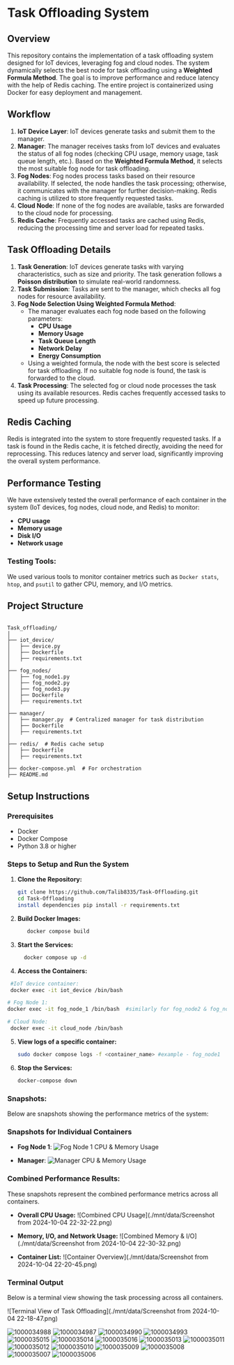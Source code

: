 # Task Offloading System

## Overview
This repository contains the implementation of a task offloading system designed for IoT devices, leveraging fog and cloud nodes. The system dynamically selects the best node for task offloading using a **Weighted Formula Method**. The goal is to improve performance and reduce latency with the help of Redis caching. The entire project is containerized using Docker for easy deployment and management.

## Workflow
1. **IoT Device Layer**: IoT devices generate tasks and submit them to the manager.
2. **Manager**: The manager receives tasks from IoT devices and evaluates the status of all fog nodes (checking CPU usage, memory usage, task queue length, etc.). Based on the **Weighted Formula Method**, it selects the most suitable fog node for task offloading.
3. **Fog Nodes**: Fog nodes process tasks based on their resource availability. If selected, the node handles the task processing; otherwise, it communicates with the manager for further decision-making. Redis caching is utilized to store frequently requested tasks.
4. **Cloud Node**: If none of the fog nodes are available, tasks are forwarded to the cloud node for processing.
5. **Redis Cache**: Frequently accessed tasks are cached using Redis, reducing the processing time and server load for repeated tasks.

## Task Offloading Details
1. **Task Generation**: IoT devices generate tasks with varying characteristics, such as size and priority. The task generation follows a **Poisson 
                         distribution** to simulate real-world randomness.
2. **Task Submission**: Tasks are sent to the manager, which checks all fog nodes for resource availability.
3. **Fog Node Selection Using Weighted Formula Method**:  
   - The manager evaluates each fog node based on the following parameters:
     - **CPU Usage**
     - **Memory Usage**
     - **Task Queue Length**
     - **Network Delay**
     - **Energy Consumption**
   - Using a weighted formula, the node with the best score is selected for task offloading. If no suitable fog node is found, the task is forwarded to the cloud.
4. **Task Processing**: The selected fog or cloud node processes the task using its available resources. Redis caches frequently accessed tasks to speed up future processing.

## Redis Caching
Redis is integrated into the system to store frequently requested tasks. If a task is found in the Redis cache, it is fetched directly, avoiding the need for reprocessing. This reduces latency and server load, significantly improving the overall system performance.

## Performance Testing
We have extensively tested the overall performance of each container in the system (IoT devices, fog nodes, cloud node, and Redis) to monitor:
- **CPU usage**
- **Memory usage**
- **Disk I/O**
- **Network usage**

### Testing Tools:
We used various tools to monitor container metrics such as `Docker stats`, `htop`, and `psutil` to gather CPU, memory, and I/O metrics.


## Project Structure

```plaintext

Task_offloading/
│
├── iot_device/
│   ├── device.py  
│   ├── Dockerfile
│   ├── requirements.txt  
│
├── fog_nodes/
│   ├── fog_node1.py  
│   ├── fog_node2.py  
│   ├── fog_node3.py  
│   ├── Dockerfile
│   ├── requirements.txt  
│
├── manager/
│   ├── manager.py  # Centralized manager for task distribution
│   ├── Dockerfile
│   ├── requirements.txt  
│
├── redis/  # Redis cache setup
│   ├── Dockerfile
│   ├── requirements.txt  
│
├── docker-compose.yml  # For orchestration
├── README.md 

```
## Setup Instructions

### Prerequisites
- Docker
- Docker Compose
- Python 3.8 or higher

### Steps to Setup and Run the System
1. **Clone the Repository:**
   ```bash
   git clone https://github.com/Talib8335/Task-Offloading.git
   cd Task-Offloading
   install dependencies pip install -r requirements.txt
   
   ```

2. **Build Docker Images:**
   ```bash
      docker compose build
     ```
3. **Start the Services:**
   ```bash
     docker compose up -d
     ```
   
4. **Access the Containers:**
  ```bash
   #IoT device container:
   docker exec -it iot_device /bin/bash

  # Fog Node 1:
  docker exec -it fog_node_1 /bin/bash  #similarly for fog_node2 & fog_node3

  # Cloud Node:
   docker exec -it cloud_node /bin/bash
   ```

5. **View logs of a specific container:**
     ```bash
     sudo docker compose logs -f <container_name> #example - fog_node1
     ```

6. **Stop the Services:**
   ```bash
   docker-compose down
   ```

### Snapshots:
Below are snapshots showing the performance metrics of the system:

### Snapshots for Individual Containers

- **Fog Node 1**:
  ![Fog Node 1 CPU & Memory Usage](./mnt/data/fog1.png)

- **Manager**:
  ![Manager CPU & Memory Usage](./mnt/data/manager.png)

### Combined Performance Results:
These snapshots represent the combined performance metrics across all containers.

- **Overall CPU Usage:**
  ![Combined CPU Usage](./mnt/data/Screenshot from 2024-10-04 22-32-22.png)

- **Memory, I/O, and Network Usage:**
  ![Combined Memory & I/O](./mnt/data/Screenshot from 2024-10-04 22-30-32.png)

- **Container List:**
  ![Container Overview](./mnt/data/Screenshot from 2024-10-04 22-20-45.png)

### Terminal Output
Below is a terminal view showing the task processing across all containers.

![Terminal View of Task Offloading](./mnt/data/Screenshot from 2024-10-04 22-18-47.png)


![1000034988](https://github.com/user-attachments/assets/4654aeb5-4bf3-4799-b9fd-f474b73ba5d6)
![1000034987](https://github.com/user-attachments/assets/3d8e98e5-dde5-4472-92e7-3a2408d40ddb)
![1000034990](https://github.com/user-attachments/assets/3d706bd1-f3dd-4852-bb38-e093b2511c11)
![1000034993](https://github.com/user-attachments/assets/db804653-2f10-4c8a-9040-02b7d27019e7)
![1000035015](https://github.com/user-attachments/assets/b066e2ed-895c-441d-9299-96d84851cee0)
![1000035014](https://github.com/user-attachments/assets/084c7bb4-e6bb-45f4-8926-b2ce66b8b1c1)
![1000035016](https://github.com/user-attachments/assets/7dc31b12-8ac6-44c4-97f2-35fc14238ee0)
![1000035013](https://github.com/user-attachments/assets/93ea0d6b-f1b3-486b-94dd-225f7b3dbf1f)
![1000035011](https://github.com/user-attachments/assets/8a59ba9e-fba9-4551-a7cb-16855884e20b)
![1000035012](https://github.com/user-attachments/assets/c40d53cb-ef7e-4730-9f67-d13605cc67a0)
![1000035010](https://github.com/user-attachments/assets/9ab1aa67-c95b-4167-896a-4981def02658)
![1000035009](https://github.com/user-attachments/assets/dc471131-08e4-4a56-b654-13a930bfafd9)
![1000035008](https://github.com/user-attachments/assets/51aea0aa-258a-455d-91c5-338b5972e6fc)
![1000035007](https://github.com/user-attachments/assets/80a215d2-3293-44af-af8e-b3e503eef0ea)
![1000035006](https://github.com/user-attachments/assets/2476ebc2-9ccb-42e5-bc0e-e81f89d935c3)


